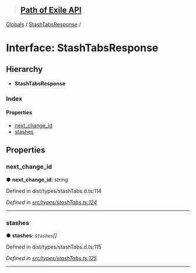 > ## [Path of Exile API](../README.md)

[Globals](../globals.md) / [StashTabsResponse](stashtabsresponse.md) /

# Interface: StashTabsResponse

## Hierarchy

* **StashTabsResponse**

### Index

#### Properties

* [next_change_id](stashtabsresponse.md#next_change_id)
* [stashes](stashtabsresponse.md#stashes)

## Properties

###  next_change_id

● **next_change_id**: *string*

Defined in dist/types/stashTabs.d.ts:114

*Defined in [src/types/stashTabs.ts:124](https://github.com/stephenpoole/poe-api/blob/85822e1/src/types/stashTabs.ts#L124)*

___

###  stashes

● **stashes**: *`Stashes`[]*

Defined in dist/types/stashTabs.d.ts:115

*Defined in [src/types/stashTabs.ts:125](https://github.com/stephenpoole/poe-api/blob/85822e1/src/types/stashTabs.ts#L125)*

___